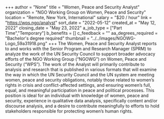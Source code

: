 +++
author = "None"
title = "Women, Peace and Security Analyst"
organization = "NGO Working Group on Women, Peace and Security"
location = "Remote, New York, International"
salary = "$20 / hour"
link = "https://wps.ngo/analyst"
sort_date = "2022-05-12"
created_at = "May 12, 2022"
closing_date = "May 23, 2022"
a_job_type = ["Part Time","Temporary"]
b_benefits = []
c_feedback = ""
aa_degrees_required = "Bachelor's degree required"
thumbnail = "../../images/NGOWG-Logo_59a31918.png"
+++
The Women, Peace and Security Analyst reports to and works with the Senior Program and Research Manager (SPRM) to analyze the work of the UN Security Council to support broader advocacy efforts of the NGO Working Group (“NGOWG”) on Women, Peace and Security (“WPS”).  The work of the Analyst will primarily contribute to analysis and research that is published in various formats that will examine the way in which the UN Security Council and the UN system are meeting women, peace and security obligations, notably those related to women’s rights in crisis and conflict-affected settings, and ensuring women’s full, equal, and meaningful participation in peace and political processes. This position is ideal for an individual with knowledge of women, peace and security, experience in qualitative data analysis, specifically content and/or discourse analysis, and a desire to contribute meaningfully to efforts to hold stakeholders responsible for protecting women’s human rights.